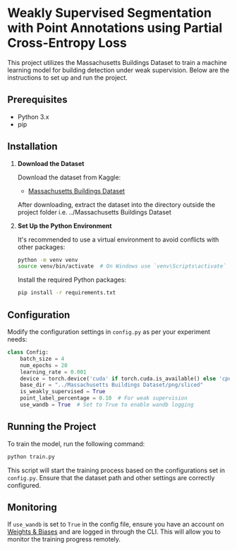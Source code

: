 # Weakly Supervised Segmentation with Point Annotations using Partial Cross-Entropy Loss

This project utilizes the Massachusetts Buildings Dataset to train a machine learning model for building detection under weak supervision. Below are the instructions to set up and run the project.

## Prerequisites

- Python 3.x
- pip

## Installation

1. **Download the Dataset**
   
   Download the dataset from Kaggle:

   - [Massachusetts Buildings Dataset](https://www.kaggle.com/datasets/balraj98/massachusetts-buildings-dataset)

   After downloading, extract the dataset into the directory outside the project folder i.e. ../Massachusetts Buildings Dataset

3. **Set Up the Python Environment**
   
   It's recommended to use a virtual environment to avoid conflicts with other packages:

   ```bash
   python -m venv venv
   source venv/bin/activate  # On Windows use `venv\Scripts\activate`
   ```

   Install the required Python packages:

   ```bash
   pip install -r requirements.txt
   ```

## Configuration

Modify the configuration settings in `config.py` as per your experiment needs:

```python
class Config:
    batch_size = 4
    num_epochs = 20
    learning_rate = 0.001
    device = torch.device('cuda' if torch.cuda.is_available() else 'cpu')
    base_dir = "../Massachusetts Buildings Dataset/png/sliced"
    is_weakly_supervised = True
    point_label_percentage = 0.10  # For weak supervision
    use_wandb = True  # Set to True to enable wandb logging
```

## Running the Project

To train the model, run the following command:

```bash
python train.py
```

This script will start the training process based on the configurations set in `config.py`. Ensure that the dataset path and other settings are correctly configured.

## Monitoring

If `use_wandb` is set to `True` in the config file, ensure you have an account on [Weights & Biases](https://www.wandb.ai/) and are logged in through the CLI. This will allow you to monitor the training progress remotely.